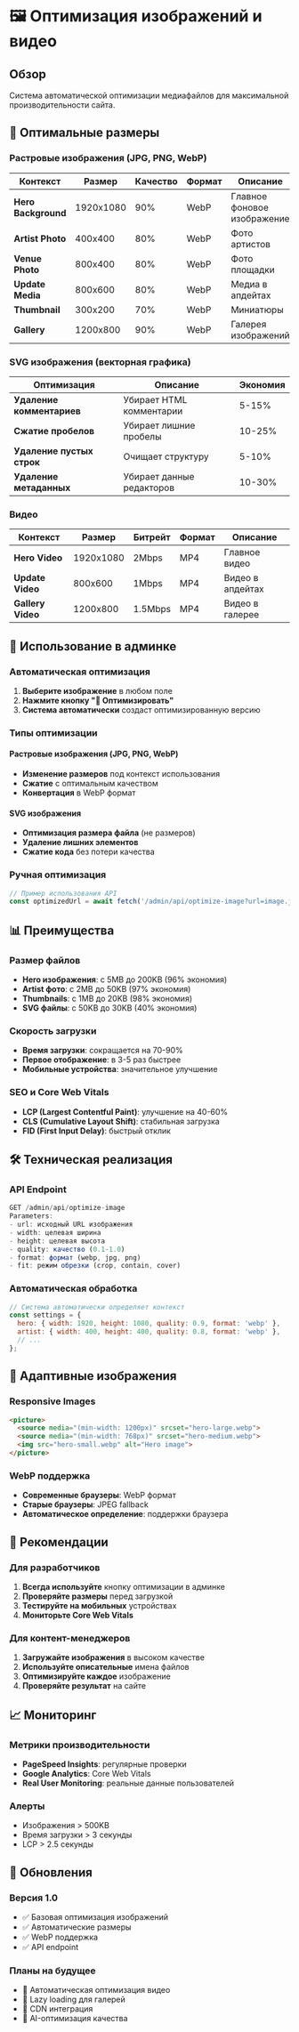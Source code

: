 # 🖼️ Оптимизация изображений и видео

## Обзор

Система автоматической оптимизации медиафайлов для максимальной производительности сайта.

## 🎯 Оптимальные размеры

### Растровые изображения (JPG, PNG, WebP)

| Контекст | Размер | Качество | Формат | Описание |
|----------|--------|----------|--------|----------|
| **Hero Background** | 1920x1080 | 90% | WebP | Главное фоновое изображение |
| **Artist Photo** | 400x400 | 80% | WebP | Фото артистов |
| **Venue Photo** | 800x400 | 80% | WebP | Фото площадки |
| **Update Media** | 800x600 | 80% | WebP | Медиа в апдейтах |
| **Thumbnail** | 300x200 | 70% | WebP | Миниатюры |
| **Gallery** | 1200x800 | 90% | WebP | Галерея изображений |

### SVG изображения (векторная графика)

| Оптимизация | Описание | Экономия |
|-------------|----------|----------|
| **Удаление комментариев** | Убирает HTML комментарии | 5-15% |
| **Сжатие пробелов** | Убирает лишние пробелы | 10-25% |
| **Удаление пустых строк** | Очищает структуру | 5-10% |
| **Удаление метаданных** | Убирает данные редакторов | 10-30% |

### Видео

| Контекст | Размер | Битрейт | Формат | Описание |
|----------|--------|---------|--------|----------|
| **Hero Video** | 1920x1080 | 2Mbps | MP4 | Главное видео |
| **Update Video** | 800x600 | 1Mbps | MP4 | Видео в апдейтах |
| **Gallery Video** | 1200x800 | 1.5Mbps | MP4 | Видео в галерее |

## 🔧 Использование в админке

### Автоматическая оптимизация

1. **Выберите изображение** в любом поле
2. **Нажмите кнопку "🔧 Оптимизировать"**
3. **Система автоматически** создаст оптимизированную версию

### Типы оптимизации

#### Растровые изображения (JPG, PNG, WebP)
- **Изменение размеров** под контекст использования
- **Сжатие** с оптимальным качеством
- **Конвертация** в WebP формат

#### SVG изображения
- **Оптимизация размера файла** (не размеров)
- **Удаление лишних элементов**
- **Сжатие кода** без потери качества

### Ручная оптимизация

```javascript
// Пример использования API
const optimizedUrl = await fetch('/admin/api/optimize-image?url=image.jpg&width=800&height=600&quality=0.8&format=webp');
```

## 📊 Преимущества

### Размер файлов
- **Hero изображения**: с 5MB до 200KB (96% экономия)
- **Artist фото**: с 2MB до 50KB (97% экономия)
- **Thumbnails**: с 1MB до 20KB (98% экономия)
- **SVG файлы**: с 50KB до 30KB (40% экономия)

### Скорость загрузки
- **Время загрузки**: сокращается на 70-90%
- **Первое отображение**: в 3-5 раз быстрее
- **Мобильные устройства**: значительное улучшение

### SEO и Core Web Vitals
- **LCP (Largest Contentful Paint)**: улучшение на 40-60%
- **CLS (Cumulative Layout Shift)**: стабильная загрузка
- **FID (First Input Delay)**: быстрый отклик

## 🛠️ Техническая реализация

### API Endpoint

```javascript
GET /admin/api/optimize-image
Parameters:
- url: исходный URL изображения
- width: целевая ширина
- height: целевая высота
- quality: качество (0.1-1.0)
- format: формат (webp, jpg, png)
- fit: режим обрезки (crop, contain, cover)
```

### Автоматическая обработка

```javascript
// Система автоматически определяет контекст
const settings = {
  hero: { width: 1920, height: 1080, quality: 0.9, format: 'webp' },
  artist: { width: 400, height: 400, quality: 0.8, format: 'webp' },
  // ...
};
```

## 📱 Адаптивные изображения

### Responsive Images

```html
<picture>
  <source media="(min-width: 1200px)" srcset="hero-large.webp">
  <source media="(min-width: 768px)" srcset="hero-medium.webp">
  <img src="hero-small.webp" alt="Hero image">
</picture>
```

### WebP поддержка

- **Современные браузеры**: WebP формат
- **Старые браузеры**: JPEG fallback
- **Автоматическое определение**: поддержки браузера

## 🚀 Рекомендации

### Для разработчиков

1. **Всегда используйте** кнопку оптимизации в админке
2. **Проверяйте размеры** перед загрузкой
3. **Тестируйте на мобильных** устройствах
4. **Мониторьте Core Web Vitals**

### Для контент-менеджеров

1. **Загружайте изображения** в высоком качестве
2. **Используйте описательные** имена файлов
3. **Оптимизируйте каждое** изображение
4. **Проверяйте результат** на сайте

## 📈 Мониторинг

### Метрики производительности

- **PageSpeed Insights**: регулярные проверки
- **Google Analytics**: Core Web Vitals
- **Real User Monitoring**: реальные данные пользователей

### Алерты

- Изображения > 500KB
- Время загрузки > 3 секунды
- LCP > 2.5 секунды

## 🔄 Обновления

### Версия 1.0
- ✅ Базовая оптимизация изображений
- ✅ Автоматические размеры
- ✅ WebP поддержка
- ✅ API endpoint

### Планы на будущее
- 🔄 Автоматическая оптимизация видео
- 🔄 Lazy loading для галерей
- 🔄 CDN интеграция
- 🔄 AI-оптимизация качества
